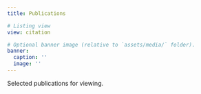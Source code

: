 ```yaml
---
title: Publications

# Listing view
view: citation

# Optional banner image (relative to `assets/media/` folder).
banner:
  caption: ''
  image: ''
---
```


Selected publications for viewing. 
